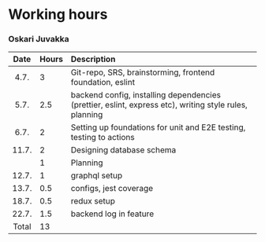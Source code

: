 # Working hours
### Oskari Juvakka

| Date | Hours | Description |
| :----: | :----- | :----- |
| 4.7. | 3 | Git-repo, SRS, brainstorming, frontend foundation, eslint |
| 5.7. | 2.5 | backend config, installing dependencies (prettier, eslint, express etc), writing style rules, planning |
| 6.7. | 2 | Setting up foundations for unit and E2E testing, testing to actions |
| 11.7. | 2 | Designing database schema |
| | 1 | Planning |
| 12.7. | 1 | graphql setup |
| 13.7. | 0.5 | configs, jest coverage |
| 18.7. | 0.5 | redux setup |
| 22.7. | 1.5 | backend log in feature|
| Total | 13 | |
